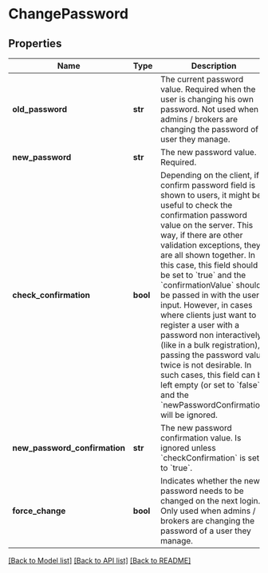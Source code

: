 # ChangePassword

## Properties
Name | Type | Description | Notes
------------ | ------------- | ------------- | -------------
**old_password** | **str** | The current password value. Required when the user is changing his own password. Not used when admins / brokers are changing the password of a user they manage.  | [optional] 
**new_password** | **str** | The new password value. Required. | [optional] 
**check_confirmation** | **bool** | Depending on the client, if a confirm password field is shown to users, it might be useful to check the confirmation password value on the server. This way, if there are other validation exceptions, they are all shown together. In this case, this field should be set to &#x60;true&#x60; and the &#x60;confirmationValue&#x60; should be passed in with the user input. However, in cases where clients just want to register a user with a password non interactively (like in a bulk registration), passing the password value twice is not desirable. In such cases, this field can be left empty (or set to &#x60;false&#x60;), and the &#x60;newPasswordConfirmation&#x60; will be ignored.  | [optional] 
**new_password_confirmation** | **str** | The new password confirmation value. Is ignored unless &#x60;checkConfirmation&#x60; is set to &#x60;true&#x60;.  | [optional] 
**force_change** | **bool** | Indicates whether the new password needs to be changed on the next login. Only used when admins / brokers are changing the password of a user they manage.  | [optional] 

[[Back to Model list]](../README.md#documentation-for-models) [[Back to API list]](../README.md#documentation-for-api-endpoints) [[Back to README]](../README.md)


